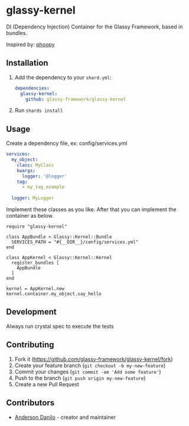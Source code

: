 # glassy-kernel

DI (Dependency Injection) Container for the Glassy Framework, based in bundles.

Inspired by: [phoopy](https://github.com/phoopy/phoopy)

## Installation

1. Add the dependency to your `shard.yml`:

   ```yaml
   dependencies:
     glassy-kernel:
       github: glassy-framework/glassy-kernel
   ```

2. Run `shards install`

## Usage

Create a dependency file, ex: config/services.yml
```yml
services:
  my_object:
    class: MyClass
    kwargs:
      logger: '@logger'
    tag:
      - my_tag_example
  
  logger: MyLogger
```

Implement these classes as you like. After that you can implement the container as below.

```crystal
require "glassy-kernel"

class AppBundle < Glassy::Kernel::Bundle
  SERVICES_PATH = "#{__DIR__}/config/services.yml"
end

class AppKernel < Glassy::Kernel::Kernel
  register_bundles [
    AppBundle
  ]
end

kernel = AppKernel.new
kernel.container.my_object.say_hello
```

## Development

Always run crystal spec to execute the tests

## Contributing

1. Fork it (<https://github.com/glassy-framework/glassy-kernel/fork>)
2. Create your feature branch (`git checkout -b my-new-feature`)
3. Commit your changes (`git commit -am 'Add some feature'`)
4. Push to the branch (`git push origin my-new-feature`)
5. Create a new Pull Request

## Contributors

- [Anderson Danilo](https://github.com/andersondanilo) - creator and maintainer
